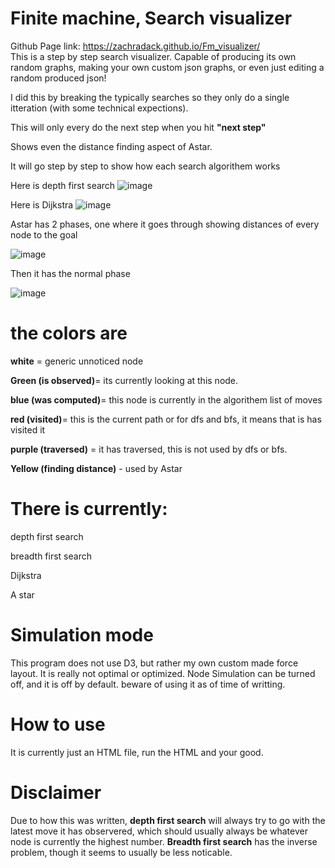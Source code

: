 # Finite machine, Search visualizer 

Github Page link: https://zachradack.github.io/Fm_visualizer/  
This is a step by step search visualizer. 
Capable of producing its own random graphs, making your own custom json graphs, or even just editing a random produced json!

I did this by breaking the typically searches so they only do a single itteration (with some technical expections).

This will only every do the next step when you hit **"next step"**

Shows even the distance finding aspect of Astar.

It will go step by step to show how each search algorithem works

Here is depth first search
![image](https://user-images.githubusercontent.com/104032269/230284071-b4b60060-e300-4c09-86c9-93e5b73ee49d.png)

Here is Dijkstra
![image](https://user-images.githubusercontent.com/104032269/230284156-5da13b3d-9e6d-4fe5-a3b6-42b4f3fd204c.png)

Astar has 2 phases, one where it goes through showing distances of every node to the goal 

![image](https://user-images.githubusercontent.com/104032269/230284559-9972dca3-c375-442a-ae7e-4f7e4a1f896a.png)


Then it has the normal phase

![image](https://user-images.githubusercontent.com/104032269/230284640-249aefb7-82d3-4029-b2b9-f9717c6944fb.png)


# the colors are
**white** = generic unnoticed node

**Green (is observed)**= its currently looking at this node.

**blue (was computed)**= this node is currently in the algorithem list of moves

**red (visited)**= this is the current path or for dfs and bfs, it means that is has visited it

**purple (traversed)** = it has traversed, this is not used by dfs or bfs. 

**Yellow (finding distance)** - used by Astar


# There is currently:
depth first search

breadth first search

Dijkstra

A star


# Simulation mode

This program does not use D3, but rather my own custom made force layout. It is really not optimal or optimized. Node Simulation can be turned off, and it is off by default. beware of using it as of time of writting.

# How to use

It is currently just an HTML file, run the HTML and your good.

# Disclaimer


Due to how this was written, **depth first search** will always try to go with the latest move it has observered, which should usually always be whatever node is currently the highest number. **Breadth first search** has the inverse problem, though it seems to usually be less noticable.
